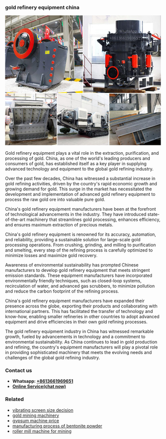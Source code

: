 <h3>gold refinery equipment china</h3><img src='1704951761.jpg' alt=''><p>Gold refinery equipment plays a vital role in the extraction, purification, and processing of gold. China, as one of the world's leading producers and consumers of gold, has established itself as a key player in supplying advanced technology and equipment to the global gold refining industry.</p><p>Over the past few decades, China has witnessed a substantial increase in gold refining activities, driven by the country's rapid economic growth and growing demand for gold. This surge in the market has necessitated the development and implementation of advanced gold refinery equipment to process the raw gold ore into valuable pure gold.</p><p>China's gold refinery equipment manufacturers have been at the forefront of technological advancements in the industry. They have introduced state-of-the-art machinery that streamlines gold processing, enhances efficiency, and ensures maximum extraction of precious metals.</p><p>China's gold refinery equipment is renowned for its accuracy, automation, and reliability, providing a sustainable solution for large-scale gold processing operations. From crushing, grinding, and milling to purification and smelting, every step of the refining process is carefully optimized to minimize losses and maximize gold recovery.</p><p>Awareness of environmental sustainability has prompted Chinese manufacturers to develop gold refinery equipment that meets stringent emission standards. These equipment manufacturers have incorporated environmentally friendly techniques, such as closed-loop systems, recirculation of water, and advanced gas scrubbers, to minimize pollution and reduce the carbon footprint of the refining process.</p><p>China's gold refinery equipment manufacturers have expanded their presence across the globe, exporting their products and collaborating with international partners. This has facilitated the transfer of technology and know-how, enabling smaller refineries in other countries to adopt advanced equipment and drive efficiencies in their own gold refining processes.</p><p>The gold refinery equipment industry in China has witnessed remarkable growth, fueled by advancements in technology and a commitment to environmental sustainability. As China continues to lead in gold production and refining, the country's equipment manufacturers will play a pivotal role in providing sophisticated machinery that meets the evolving needs and challenges of the global gold refining industry.</p><h3>Contact us</h3><ul><li><strong>Whatsapp:&nbsp;<a href="https://wa.me/8613661969651">+8613661969651</a></strong></li><li><a href="https://swt.shibang-china.com/?git&amp;zhl&amp;gold refinery equipment china"><strong>Online Service(chat now)</strong></a></li></ul><h3>Related</h3><ul><li><a href='vibrating screen size decision.md'>vibrating screen size decision</a></li><li><a href='gold mining machinery.md'>gold mining machinery</a></li><li><a href='gypsum machine price.md'>gypsum machine price</a></li><li><a href='manufacturing process of bentonite powder.md'>manufacturing process of bentonite powder</a></li><li><a href='roller mill machine for mining.md'>roller mill machine for mining</a></li></ul>